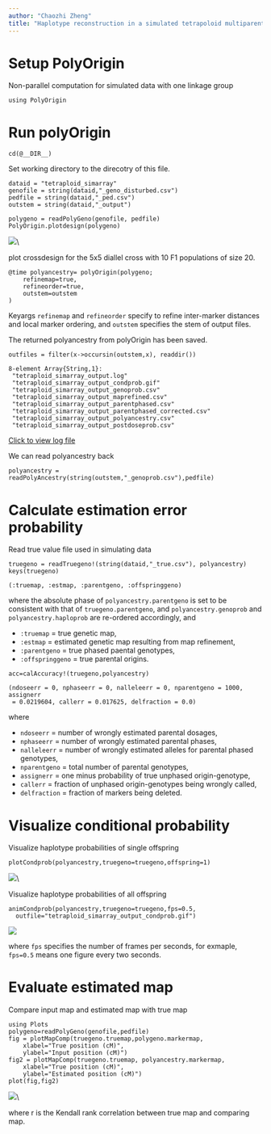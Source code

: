 ```yaml
---
author: "Chaozhi Zheng"
title: "Haplotype reconstruction in a simulated tetrapoloid multiparental population"
---
```



# Setup PolyOrigin

Non-parallel computation for simulated data with one linkage group
~~~~{.julia}
using PolyOrigin
~~~~~~~~~~~~~




# Run polyOrigin

~~~~{.julia}
cd(@__DIR__)
~~~~~~~~~~~~~



Set working directory to the direcotry of this file.

~~~~{.julia}
dataid = "tetraploid_simarray"
genofile = string(dataid,"_geno_disturbed.csv")
pedfile = string(dataid,"_ped.csv")
outstem = string(dataid,"_output")
~~~~~~~~~~~~~


~~~~{.julia}
polygeno = readPolyGeno(genofile, pedfile)
PolyOrigin.plotdesign(polygeno)
~~~~~~~~~~~~~

![](figures/step3_tetraploid_simarray_4_1.png)\ 




plot crossdesign for the 5x5 diallel cross with 10 F1 populations of size 20.

~~~~{.julia}
@time polyancestry= polyOrigin(polygeno;
    refinemap=true,
    refineorder=true,
    outstem=outstem
)
~~~~~~~~~~~~~


Keyargs `refinemap` and `refineorder` specify to refine inter-marker distances
and local marker ordering, and `outstem` specifies the stem of output files.

The returned polyancestry from polyOrigin has been saved.
~~~~{.julia}
outfiles = filter(x->occursin(outstem,x), readdir())
~~~~~~~~~~~~~

~~~~
8-element Array{String,1}:
 "tetraploid_simarray_output.log"
 "tetraploid_simarray_output_condprob.gif"
 "tetraploid_simarray_output_genoprob.csv"
 "tetraploid_simarray_output_maprefined.csv"
 "tetraploid_simarray_output_parentphased.csv"
 "tetraploid_simarray_output_parentphased_corrected.csv"
 "tetraploid_simarray_output_polyancestry.csv"
 "tetraploid_simarray_output_postdoseprob.csv"
~~~~




[Click to view log file](tetraploid_simarray_output.log)

We can read polyancestry back
~~~~{.julia}
polyancestry = readPolyAncestry(string(outstem,"_genoprob.csv"),pedfile)
~~~~~~~~~~~~~




# Calculate estimation error probability

Read true value file used in simulating data
~~~~{.julia}
truegeno = readTruegeno!(string(dataid,"_true.csv"), polyancestry)
keys(truegeno)
~~~~~~~~~~~~~

~~~~
(:truemap, :estmap, :parentgeno, :offspringgeno)
~~~~




where the absolute phase of `polyancestry.parentgeno` is set to be consistent
with that of `truegeno.parentgeno`, and `polyancestry.genoprob` and
`polyancestry.haploprob` are re-ordered accordingly, and
* `:truemap` = true genetic map,
* `:estmap` = estimated genetic map resulting from map refinement,
* `:parentgeno` = true phased paental genotypes,
* `:offspringgeno` = true parental origins.

~~~~{.julia}
acc=calAccuracy!(truegeno,polyancestry)
~~~~~~~~~~~~~

~~~~
(ndoseerr = 0, nphaseerr = 0, nalleleerr = 0, nparentgeno = 1000, assignerr
 = 0.0219604, callerr = 0.017625, delfraction = 0.0)
~~~~




where
* `ndoseerr` = number of wrongly estimated parental dosages,
* `nphaseerr` = number of wrongly estimated parental phases,
* `nalleleerr` = number of wrongly estimated alleles for  parental phased genotypes,
* `nparentgeno` = total number of parental genotypes,
* `assignerr` = one minus probability of true unphased origin-genotype,
* `callerr` = fraction of unphased origin-genotypes being wrongly called,
* `delfraction` = fraction of markers being deleted.

# Visualize conditional probability

Visualize haplotype probabilities of single offspring
~~~~{.julia}
plotCondprob(polyancestry,truegeno=truegeno,offspring=1)
~~~~~~~~~~~~~

![](figures/step3_tetraploid_simarray_10_1.png)\ 




Visualize haplotype probabilities of all offspring
~~~~{.julia}
animCondprob(polyancestry,truegeno=truegeno,fps=0.5,
  outfile="tetraploid_simarray_output_condprob.gif")
~~~~~~~~~~~~~



![](tetraploid_simarray_output_condprob.gif)

where `fps` specifies the number of frames per seconds, for exmaple, `fps=0.5`
means one figure every two seconds.

# Evaluate estimated map

Compare input map and estimated map with true map
~~~~{.julia}
using Plots
polygeno=readPolyGeno(genofile,pedfile)
fig = plotMapComp(truegeno.truemap,polygeno.markermap,
    xlabel="True position (cM)",
    ylabel="Input position (cM)")
fig2 = plotMapComp(truegeno.truemap, polyancestry.markermap,
    xlabel="True position (cM)",
    ylabel="Estimated position (cM)")
plot(fig,fig2)
~~~~~~~~~~~~~

![](figures/step3_tetraploid_simarray_12_1.png)\ 




where r is the Kendall rank correlation between true map and comparing map.
